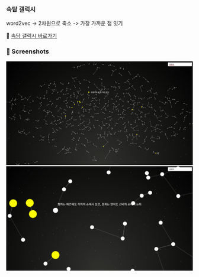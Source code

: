 ### 속담 갤럭시
word2vec -> 2차원으로 축소 -> 가장 가까운 점 잇기

🔗 [속담 갤럭시 바로가기](https://abc-crtl.github.io/sokdam/)




### 📸 Screenshots

![스크린샷 1](s2.png)  
![스크린샷 2](s3.png)
